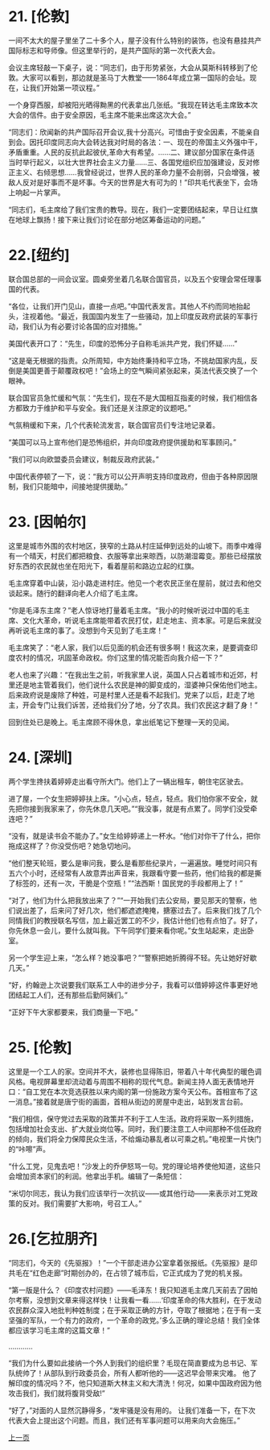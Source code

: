# 21. [伦敦]

一间不太大的屋子里坐了二十多个人，屋子没有什么特别的装饰，也没有悬挂共产国际标志和导师像。但这里举行的，是共产国际的第一次代表大会。

会议主席轻敲一下桌子，说：“同志们，由于形势紧张，大会从莫斯科转移到了伦敦。大家可以看到，那边就是圣马丁大教堂——1864年成立第一国际的会址。现在，让我们开始第一项议程。”

一个身穿西服，却被阳光晒得黝黑的代表拿出几张纸。“我现在转达毛主席致本次大会的信件。由于安全原因，毛主席不能来出席这次大会。”

“同志们：欣闻新的共产国际召开会议,我十分高兴。可惜由于安全因素，不能亲自到会。因托印度同志向大会转达我对时局的各法：一、现在的帝国主义外强中干，矛盾重重。人民的反抗此起彼伏,革命大有希望。……二、建议部分国家在条件适当时举行起义，以壮大世界社会主义力量……三、各国党组织应加强建设，反对修正主义、右倾思想……我曾经说过，世界人民的革命力量不会削弱，只会增强，被敌人反对是好事而不是坏事。今天的世界是大有可为的！”印共毛代表坐下，会场上响起一片掌声。

“同志们，毛主席给了我们宝贵的教导。现在，我们一定要团结起来，早日让红旗在地球上飘扬！接下来让我们讨论在部分地区筹备运动的问题。”

# 22.[纽约]

联合国总部的一间会议室。圆桌旁坐着几名联合国官员，以及五个安理会常任理事国的代表。

“各位，让我们开门见山，直接一点吧。”中国代表发言。其他人不约而同地抬起头，注视着他。“最近，我国国内发生了一些骚动，加上印度反政府武装的军事行动，我们认为有必要讨论各国的应对措施。”

美国代表开口了：“先生，印度的恐怖分子自称毛派共产党，我们怀疑……”

“这是毫无根据的指责。众所周知，中方始终秉持和平立场，不挑劫国家内乱，反倒是美国更善于颠覆政权吧！”会场上的空气瞬间紧张起来，英法代表交换了一个眼神。

联合国官员急忙缓和气氛：“先生们，现在不是大国相互指麦的时候，我们相信各方都致力于维护和平与安全。我们还是关注原定的议题吧。”

气氛稍缓和下来，几个代表轮流发言，联合国官员们专注地记录着。

“美国可以马上宣布他们是恐怖组织，并向印度政府提供援助和军事顾问。”

“我们可以向欧盟委员会建议，制裁反政府武装。”

中国代表停顿了一下，说：“我方可以公开声明支持印度政府，但由于各种原因限制，我们只能暗中，间接地提供援助。”

# 23. [因帕尔]

这里是城市外围的农村地区，狭窄的土路从村庄延伸到远处的山坡下。雨季中难得有一个晴天，村民们都把粮食、衣服等拿出来晾西，以防潮湿霉变。那些已经摆放好东西的农民就也坐在阳光下，看着屋前和路边立起的红旗。

毛主席穿着中山装，沿小路走进村庄。他见一个老农民正坐在屋前，就过去和他交谈起来。随行的翻译向老人介绍了毛主席。

“你是毛泽东主席？”老人惊讶地打量着毛主席。“我小的时候听说过中国的毛主席、文化大革命，听说毛主席能带着农民打仗，赶走地主、资本家。可是后来就没再听说毛主席的事了。没想到今天见到了毛主席！”

毛主席笑了：“老人家，我们以后见面的机会还有很多啊！我这次来，是要调查印度农村的情况，巩固革命政权。你们这里的情况能否向我介绍一下？”

老人也来了兴趣：“在我出生之前，听我家里人说，英国人只占着城市和近郊，村里还是地主管着我们，他们说什么农民是神的脚变成的，湿婆神只保佑他们地主。后来政府说是废除了种姓，可是村里人还是看不起我们。党来了以后，赶走了地主，开会专门让我们诉苦，还给我们分了地，分了农具。我们农民这才翻了身！”

回到住处已是晚上。毛主席顾不得休息，拿出纸笔记下整理一天的见闻。

# 24. [深圳]

两个学生搀扶着婷婷走出看守所大门。他们上了一辆出租车，朝住宅区驶去。

进了屋，一个女生把婷婷扶上床。“小心点，轻点，轻点。我们怕你家不安全，就先把你接到我家来了，你先休息几天吧。”“我没事，就是有点累了。同学们没受牵连吧？”

“没有，就是读书会不能办了。”女生给婷婷递上一杯水。“他们对你干了什么，把你拖成这样了？你没受伤吧？她急切地问。

“他们整天轮班，要么是审问我，要么是看那些纪录片，一遍遍放。睡觉时间只有五六个小时，还经常有人故意弄出声音来，我跟看守要一些药，他们给我的都是撕了标签的，还有一次，干脆是个空瓶！”“法西斯！国民党的手段都用上了！”

“对了，他们为什么把我放出来了？”“一开始我们去公安局，要见那天的警察，他们说出差了，后来问了好几次，他们都遮遮掩掩，搪塞过去了。后来我们找了几个同情我们的教授联名写信，加上最近罢工的不少，我估计他们也有点怕了。好了，你先休息一会儿，要什么就叫我。下午同学们要来看你呢。”女生站起来，走出卧室。

另一个学生迎上来，“怎么样？她没事吧？”“警察把她折腾得不轻。先让她好好歇几天。”

“好，约翰逊上次说要我们联系工人中的进步分子，我看可以借婷婷这件事更好地团结起工人们，还有那些后勤阿姨们。”

“正好下午大家都要来，我们商量一下吧。”

# 25. [伦敦]

这里是一个工人的家。空间并不大，装修也显得陈旧，带着八十年代典型的暖色调风格。电视屏幕里却流动着与周围不相称的现代气息。新闻主持人面无表情地开口：“自工党在本次竞选获胜以来内阁的第一份施政方案今天公布。首相宣布了这一消息。”接着就是唐宁街的画面，首相从街边的房屋中走出，站到发言台前。

“我们相信，保守党过去采取的政策并不利于工人生活。政府将采取一系列措施，包括增加社会支出、扩大就业岗位等。同时，我们要注意工人中间那种不信任政府的倾向，我们将全力保障民众生活，不给煽动暴乱者以可乘之机。”电视里一片快门的“咔嚓”声。

“什么工党，见鬼去吧！”沙发上的乔伊怒骂一句。党的理论培养使他知道，这些只会增加资本家们的利润。他拿出手机。编辑了一条短信：

“米切尔同志，我认为我们应该举行一次抗议——或其他行动——来表示对工党政策的反对。我们需要扩大影响，号召工人。”

# 26.[乞拉朋齐]

“同志们，今天的《先驱报》！”一个干部走进办公室拿着张报纸。《先驱报》是印共毛在“红色走廊”时期创办的，在占领了城市后，它正式成为了党的机关报。

“第一版是什么？《印度农村问题》——毛泽东！我只知道毛主席几天前去了因帕尔考察，没想到文章来得这样快！让我看一看……‘印度革命的伟大胜利，在于发动农民群众深入地批判种姓制度；在于采取正确的方针，夺取了根据地；在于有一支坚强的军队，一个有力的政府，一个革命的政党。’多么正确的理论总结！我们全体都应该学习毛主席的这篇文章！”

…………

“我们为什么要如此接纳一个外人到我们的组织里？毛现在简直要成为总书记、军队统帅了！从部队到行政委员会，所有人都听他的——这迟早会带来灾难。 他了解印度的情况吗？不，他只知道斯大林主义和大清洗！何况，如果中国政府因为他攻击我们，我们就将腹背受敌!”

“好了，”对面的人显然沉静得多，“发牢骚是没有用的。 让我们准备一下，在下次代表大会上提出这个问题。而且，我们还有军事问题可以用来向大会施压。”

[上一页](https://github.com/fumoliufenyi/fuhuo/blob/master/11-20.md)
